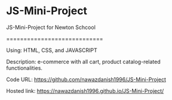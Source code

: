 # JS-Mini-Project


JS-Mini-Project for Newton Schcool



============================

Using: HTML, CSS, and JAVASCRIPT

Description:
e-commerce with all cart, product catalog-related functionalities.

Code URL:
https://github.com/nawazdanish1996/JS-Mini-Project

Hosted link:
https://nawazdanish1996.github.io/JS-Mini-Project/